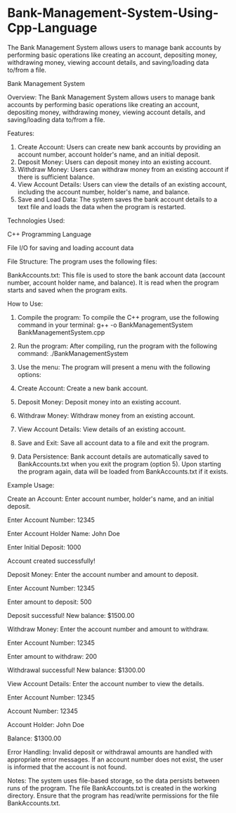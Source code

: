 # Bank-Management-System-Using-Cpp-Language
The Bank Management System allows users to manage bank accounts by performing basic operations like creating an account, depositing money, withdrawing money, viewing account details, and saving/loading data to/from a file.

Bank Management System

Overview:
The Bank Management System allows users to manage bank accounts by performing basic operations like creating an account, depositing money, withdrawing money, viewing account details, and saving/loading data to/from a file.

Features:
1. Create Account: Users can create new bank accounts by providing an account number, account holder's name, and an initial deposit.
2. Deposit Money: Users can deposit money into an existing account.
3. Withdraw Money: Users can withdraw money from an existing account if there is sufficient balance.
4. View Account Details: Users can view the details of an existing account, including the account number, holder's name, and balance.
5. Save and Load Data: The system saves the bank account details to a text file and loads the data when the program is restarted.

Technologies Used:

C++ Programming Language

File I/O for saving and loading account data


File Structure:
The program uses the following files:

BankAccounts.txt: This file is used to store the bank account data (account number, account holder name, and balance). It is read when the program starts and saved when the program exits.


How to Use:

1. Compile the program: To compile the C++ program, use the following command in your terminal:
   g++ -o BankManagementSystem BankManagementSystem.cpp

2. Run the program: After compiling, run the program with the following command:
   ./BankManagementSystem


3. Use the menu: The program will present a menu with the following options:

1. Create Account: Create a new bank account.
2. Deposit Money: Deposit money into an existing account.
3. Withdraw Money: Withdraw money from an existing account.
4. View Account Details: View details of an existing account.
5. Save and Exit: Save all account data to a file and exit the program.
4. Data Persistence:
Bank account details are automatically saved to BankAccounts.txt when you exit the program (option 5).
Upon starting the program again, data will be loaded from BankAccounts.txt if it exists.

Example Usage:

Create an Account: Enter account number, holder's name, and an initial deposit.

Enter Account Number: 12345

Enter Account Holder Name: John Doe

Enter Initial Deposit: 1000

Account created successfully!

Deposit Money: Enter the account number and amount to deposit.

Enter Account Number: 12345

Enter amount to deposit: 500

Deposit successful! New balance: $1500.00

Withdraw Money: Enter the account number and amount to withdraw.

Enter Account Number: 12345

Enter amount to withdraw: 200

Withdrawal successful! New balance: $1300.00

View Account Details: Enter the account number to view the details.

Enter Account Number: 12345

Account Number: 12345

Account Holder: John Doe

Balance: $1300.00

Error Handling:
Invalid deposit or withdrawal amounts are handled with appropriate error messages.
If an account number does not exist, the user is informed that the account is not found.

Notes:
The system uses file-based storage, so the data persists between runs of the program. The file BankAccounts.txt is created in the working directory.
Ensure that the program has read/write permissions for the file BankAccounts.txt.
